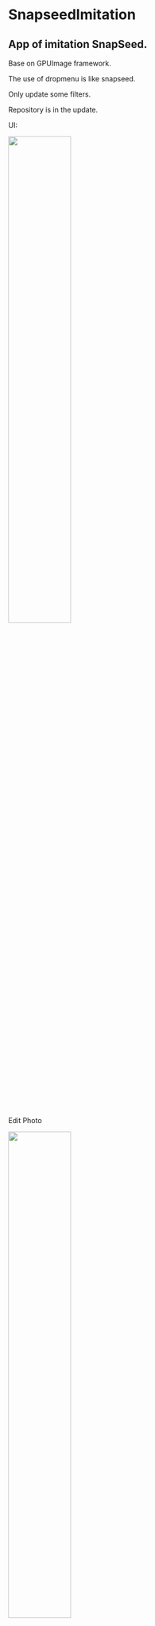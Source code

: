 # SnapseedImitation
## App of imitation SnapSeed.
Base on GPUImage framework.

The use of dropmenu is like snapseed.

Only update some filters.

Repository is in the update.

UI:
 
<img src="http://p1.bpimg.com/567571/f1e3172f0464087d.png" width = "50%"/>

Edit Photo

<img src="http://i1.piimg.com/567571/084d868762e89302.png" width = "50%"/>

Gaussian Blur filter:

<img src="http://p1.bpimg.com/567571/873abae03f6b9d44.png" width = "30%"/>

Old photo filter:

<img src="http://p1.bpimg.com/567571/7371f08323ea477d.png" width = "30%"/>

